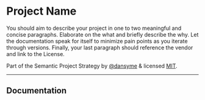 # Project Name

You should aim to describe your project in one to two meaningful and concise paragraphs. Elaborate on the what and briefly describe the why. Let the documentation speak for itself to minimize pain points as you iterate through versions. Finally, your last paragraph should reference the vendor and link to the License.

Part of the Semantic Project Strategy by [@dansyme](https://twitter.com/@dansyme) & licensed [MIT](LICENSE.md).

---

## Documentation 


